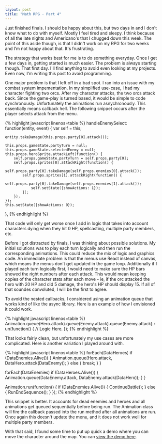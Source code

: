 ```yaml
---
layout: post
title: "Math RPG - Part 4"
---
```


Just finished finals. I should be happy about this, but two days in and I don't know what to do with myself. Mostly I feel tired and sleepy. I think because of all the late nights and Americano's that I chugged down this week. The point of this aside though, is that I didn't work on my RPG for two weeks and I'm not happy about that. It's frustrating.

The strategy that works best for me is to do something everyday. Once I get a few days in, getting started is much easier. The problem is always starting though. That first day. I'll find anything to avoid even looking at my projects. Even now, I'm writing this post to avoid programming.

One major problem is that I left off in a bad spot. I ran into an issue with my combat system impementation. In my simplified use-case, I had my character fighting two orcs. After my character attacks, the two orcs attack back. Since the game-play is turned based, it would be simple to code synchronously. Unfortunately the animations run asnychronously. This essentially means callback hell. The following snippet occurs after the player selects attack from the menu.

{% highlight javascript linenos=table %}
handleEnemySelect: function(entity, event) {
    var self = this;

    entity.takeDamage(this.props.party[0].attack());

    this.props.gameState.partyTurn = null;
    this.props.gameState.selectedEnemy = null;
    this.props.heroSprite.attackLeft(function() {
        self.props.gameState.partyTurn = self.props.party[0];
        self.props.sprites[0].attackRight(function() {
            self.props.party[0].takeDamage(self.props.enemies[0].attack());
            self.props.sprites[1].attackRight(function() {
                self.props.party[0].takeDamage(self.props.enemies[1].attack());
                self.setState({showActions: 1});
            });
        });
    });
    this.setState({showActions: 0});
},
{% endhighlight %}

That code will only get worse once I add in logic that takes into account characters dying when they hit 0 HP, spellcasting, multiple party members, etc.

Before I got distracted by finals, I was thinking about possible solutions. My initial solutions was to play each turn logically and then run the corresponding animations. This could reduce the mix of logic and graphics code. An immediate problem is that the menus use React instead of canvas, which means the menus don't get updated in the game loop. Additionally if I played each turn logically first, I would need to make sure the HP bars showed the right numbers after each attack. This would mean keeping copies of the character stats after each move - ie, if the orc attacked the hero with 20 HP and did 5 damage, the hero's HP should display 15. If all of that soundes convoluted, I will be the first to agree.

To avoid the nested callbacks, I considered using an animation queue that works kind of like the async library. Here is an example of how I envisioned it could work.

{% highlight javascript linenos=table %}
Animation.queue(Hero.attack).queue(Enemy.attack).queue(Enemy.attack).run(function() {
    // Logic Here.
});
{% endhighlight %}

That looks fairly clean, but unfortunately my use cases are more complicated. Here is another variation I played around with.

{% highlight javascript linenos=table %}
forEach(DataHeroes)
     if (DataEnemies.Alive()) {
          Animation.queue(Hero.attack,  DataHero.attack(DataEnemy));
     } else {
          break;
     }
}

forEach(DataEnemies)
     if (DataHeroes.Alive()) {
           Animation.queue(DataEnemy.attack,  DataEnemy.attack(DataHero));
     }
}

Animation.run(function() {
     if (DataEnemies.Alive()) {
          ContinueBattle();
      } else {
          RunEndSequence();
     }
});
{% endhighlight %}

This snippet is better. It accounts for dead enemies and heroes and all animations get queued sequentially before being run. The Animation class will fire the callback passed into the run method after all animations are run. Once again this doesn't update the menu, and it does not work well for multiple party members.

With that said, I found some time to put up quick a demo where you can move the character around the map. You can [view the demo here](/projects/rpg/demo-1/).
